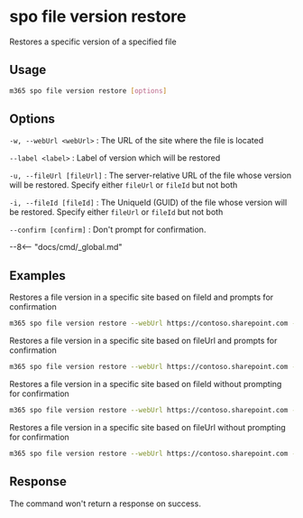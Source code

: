 # spo file version restore

Restores a specific version of a specified file

## Usage

```sh
m365 spo file version restore [options]
```

## Options

`-w, --webUrl <webUrl>`
: The URL of the site where the file is located

`--label <label>`
: Label of version which will be restored

`-u, --fileUrl [fileUrl]`
: The server-relative URL of the file whose version will be restored. Specify either `fileUrl` or `fileId` but not both

`-i, --fileId [fileId]`
: The UniqueId (GUID) of the file whose version will be restored. Specify either `fileUrl` or `fileId` but not both

`--confirm [confirm]`
: Don't prompt for confirmation.

--8<-- "docs/cmd/_global.md"

## Examples

Restores a file version in a specific site based on fileId and prompts for confirmation

```sh
m365 spo file version restore --webUrl https://contoso.sharepoint.com --label "1.0" --fileId 'b2307a39-e878-458b-bc90-03bc578531d6'
```

Restores a file version in a specific site based on fileUrl and prompts for confirmation

```sh
m365 spo file version restore --webUrl https://contoso.sharepoint.com --label "1.0" --fileUrl '/Shared Documents/Document.docx'
```

Restores a file version in a specific site based on fileId without prompting for confirmation

```sh
m365 spo file version restore --webUrl https://contoso.sharepoint.com --label "1.0" --fileId 'b2307a39-e878-458b-bc90-03bc578531d6' --confirm
```

Restores a file version in a specific site based on fileUrl without prompting for confirmation

```sh
m365 spo file version restore --webUrl https://contoso.sharepoint.com --label "1.0" --fileUrl '/Shared Documents/Document.docx' --confirm
```

## Response

The command won't return a response on success.
